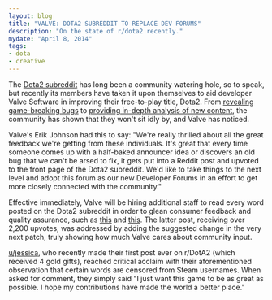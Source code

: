 ```yaml
---
layout: blog
title: "VALVE: DOTA2 SUBREDDIT TO REPLACE DEV FORUMS"
description: "On the state of r/dota2 recently."
mydate: "April 8, 2014"
tags:
- dota
- creative
---
```


The [Dota2 subreddit](http://reddit.com/r/dota2) has long been a community watering hole, so to speak, but recently its members have taken it upon themselves to aid developer Valve Software in improving their free-to-play title, Dota2. From [revealing game-breaking bugs](http://www.reddit.com/r/DotA2/comments/229qje/tried_to_change_my_name_to_support_or_feed_turns/)  to [providing in-depth analysis of new content](http://www.reddit.com/r/DotA2/comments/2257hi/the_clockwerk_announcer_has_the_least_amount_of/), the community has shown that they won't sit idly by, and Valve has noticed.

Valve's Erik Johnson had this to say: "We're really thrilled about all the great feedback we're getting from these individuals. It's great that every time someone comes up with a half-baked announcer idea or discovers an old bug that we can't be arsed to fix, it gets put into a Reddit post and upvoted to the front page of the Dota2 subreddit. We'd like to take things to the next level and adopt this forum as our new Developer Forums in an effort to get more closely connected with the community."

Effective immediately, Valve will be hiring additional staff to read every word posted on the Dota2 subreddit in order to glean consumer feedback and quality assurance, such as [this](http://www.reddit.com/r/DotA2/comments/22efjm/this_is_a_major_problem_volvo_major/) and [this](http://www.reddit.com/r/DotA2/comments/1zw35w/nothing_too_big_but_shoulndt_these_two_guys_swap/). The latter post, receiving over 2,200 upvotes, was addressed by adding the suggested change in the very next patch, truly showing how much Valve cares about community input.

[u/jessica](http://reddit.com/u/jessica), who recently made their first post ever on r/DotA2 (which received 4 gold gifts), reached critical acclaim with their aforementioned observation that certain words are censored from Steam usernames. When asked for comment, they simply said "I just want this game to be as great as possible. I hope my contributions have made the world a better place."


